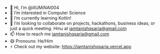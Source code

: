 - 👋 Hi, I’m @illUMiNAl004
- 👀 I’m interested in Computer Science
- 🌱 I’m currently learning Kotlin!
- 💞️ I’m looking to collaborate on projects, hackathons, business ideas, or just a quick meeting. Hmu at iamtanishqsaria@gmail.com
- 📫 How to reach me iamtanishqsaria@gmail.com
- 😄 Pronouns: He/Him
- ⚡ Check out my website: https://iamtanishqsaria.vercel.app

<!---
illUMiNAl004/illUMiNAl004 is a ✨ special ✨ repository because its `README.md` (this file) appears on your GitHub profile.
You can click the Preview link to take a look at your changes.
--->
